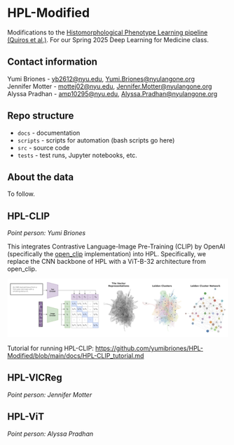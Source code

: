 # HPL-Modified

Modifications to the [Histomorphological Phenotype Learning pipeline (Quiros et al.)](https://github.com/AdalbertoCq/Histomorphological-Phenotype-Learning). For our Spring 2025 Deep Learning for Medicine class.

## Contact information
Yumi Briones - yb2612@nyu.edu, Yumi.Briones@nyulangone.org  
Jennifer Motter - mottej02@nyu.edu, Jennifer.Motter@nyulangone.org  
Alyssa Pradhan - amp10295@nyu.edu, Alyssa.Pradhan@nyulangone.org  

## Repo structure
* `docs` - documentation
* `scripts` - scripts for automation (bash scripts go here)
* `src` - source code
* `tests` - test runs, Jupyter notebooks, etc.

## About the data
To follow.

## HPL-CLIP
*Point person: Yumi Briones*

This integrates Contrastive Language-Image Pre-Training (CLIP) by OpenAI (specifically the [open_clip](https://github.com/mlfoundations/open_clip) implementation) into HPL. Specifically, we replace the CNN backbone of HPL with a ViT-B-32 architecture from open_clip.

![image](HPL-CLIP_diagram.png)

Tutorial for running HPL-CLIP: https://github.com/yumibriones/HPL-Modified/blob/main/docs/HPL-CLIP_tutorial.md

## HPL-VICReg
*Point person: Jennifer Motter*

## HPL-ViT
*Point person: Alyssa Pradhan*
